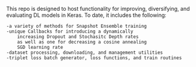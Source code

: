 This repo is designed to host functionality for improving,
diversifying, and evaluating DL models in Keras. To date, 
it includes the following:

	-a variety of methods for Snapshot Ensemble training
	-unique Callbacks for introducing a dynamically 
		increasing Dropout and Stochasitc Depth rates
		as well as one for decreasing a cosine annealing 
		SGD learning rate
	-dataset processing, downloading, and management utilities
	-triplet loss batch generator, loss functions, and train routines
